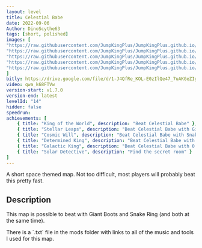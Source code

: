 ```yaml
---
layout: level
title: Celestial Babe
date: 2022-09-06
Author: DinoScythe63
tags: [short, polished]
images: [
"https://raw.githubusercontent.com/JumpKingPlus/JumpKingPlus.github.io/www/images/workshop/levels/ws14-banner.png",
"https://raw.githubusercontent.com/JumpKingPlus/JumpKingPlus.github.io/www/images/workshop/levels/ws14-2.png",
"https://raw.githubusercontent.com/JumpKingPlus/JumpKingPlus.github.io/www/images/workshop/levels/ws14-3.png",
"https://raw.githubusercontent.com/JumpKingPlus/JumpKingPlus.github.io/www/images/workshop/levels/ws14-4.png",
"https://raw.githubusercontent.com/JumpKingPlus/JumpKingPlus.github.io/www/images/workshop/levels/ws14-5.png"
]
bitly: https://drive.google.com/file/d/1-J4QfRe_KOL-E0zIlQe47_7uAKGeZIgE/view?usp=sharing
video: qwa_k68FTVw
version-start: v1.7.0
version-end: latest
levelId: "14"
hidden: false
speedrun:
achievements: [
    { title: "King of the World", description: "Beat Celestial Babe" },
    { title: "Stellar Leaps", description: "Beat Celestial Babe with Giant Boots" },
    { title: "Cosmic Will", description: "Beat Celestial Babe with Snake Ring" },
    { title: "Determined King", description: "Beat Celestial Babe with Giant Boots and Snake Ring" },
    { title: "Galactic King", description: "Beat Celestial Babe with 0 falls" },
    { title: "Solar Detective", description: "Find the secret room" }
]
---
```


A short space themed map. Not too difficult, most players will probably beat this pretty fast.

<!-- more -->

<div id="description">
    <h2>Description</h2>
    <p>This map is possible to beat with Giant Boots and Snake Ring (and both at the same time).</p>
    <p>There is a `.txt` file in the mods folder with links to all of the music and tools I used for this map.</p>
</div>